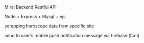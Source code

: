 Mirai Backend Restful API

Node + Express + Mysql + ejs

scrapping horoscope data from specific site

send to user's mobile push notification message via firebase  (fcm) 
  
